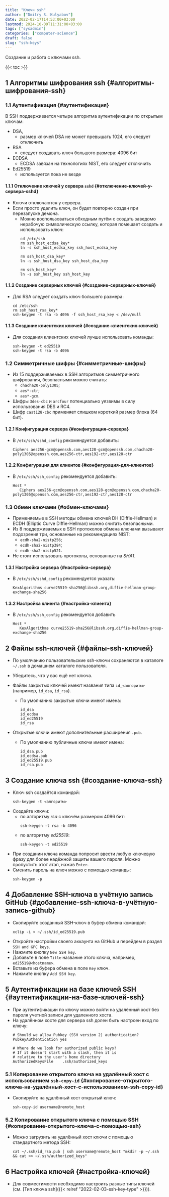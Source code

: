 ```yaml
---
title: "Ключи ssh"
author: ["Dmitry S. Kulyabov"]
date: 2022-02-17T14:53:00+03:00
lastmod: 2024-10-09T11:31:00+03:00
tags: ["sysadmin"]
categories: ["computer-science"]
draft: false
slug: "ssh-keys"
---
```


Создание и работа с ключами ssh.

<!--more-->

{{< toc >}}


## <span class="section-num">1</span> Алгоритмы шифрования ssh {#алгоритмы-шифрования-ssh}


### <span class="section-num">1.1</span> Аутентификация {#аутентификация}

В SSH поддерживается четыре алгоритма аутентификации по открытым ключам:

-   DSA,
    -   размер ключей DSA не может превышать 1024, его следует отключить
-   RSA
    -   следует создавать ключ большого размера: 4096 бит
-   ECDSA
    -   ECDSA завязан на технологиях NIST, его следует отключить
-   Ed25519
    -   используется пока не везде


#### <span class="section-num">1.1.1</span> Отключение ключей у сервера `sshd` {#отключение-ключей-у-сервера-sshd}

-   Ключи отключаются у сервера.
-   Если просто удалить ключ, он будет повторно создан при перезапуске демона.
    -   Можно воспользоваться обходным путём с создать заведомо нерабочую символическую ссылку, которая помешает создать и использовать ключ:
        ```shell
        cd /etc/ssh
        rm ssh_host_ecdsa_key*
        ln -s ssh_host_ecdsa_key ssh_host_ecdsa_key

        rm ssh_host_dsa_key*
        ln -s ssh_host_dsa_key ssh_host_dsa_key

        rm ssh_host_key*
        ln -s ssh_host_key ssh_host_key
        ```


#### <span class="section-num">1.1.2</span> Создание серверных ключей {#создание-серверных-ключей}

-   Для RSA следует создать ключ большего размера:
    ```shell
    cd /etc/ssh
    rm ssh_host_rsa_key*
    ssh-keygen -t rsa -b 4096 -f ssh_host_rsa_key < /dev/null
    ```


#### <span class="section-num">1.1.3</span> Создание клиентских ключей {#создание-клиентских-ключей}

-   Для создания клиентских ключей лучше использовать команды:
    ```shell
    ssh-keygen -t ed25519
    ssh-keygen -t rsa -b 4096
    ```


### <span class="section-num">1.2</span> Симметричные шифры {#симметричные-шифры}

-   Из 15 поддерживаемых в SSH алгоритмов симметричного шифрования, безопасными можно считать:
    -   `chacha20-poly1305`;
    -   `aes*-ctr`;
    -   `aes*-gcm`.
-   Шифры `3des-cbc` и `arcfour` потенциально уязвимы в силу использования DES и RC4.
-   Шифр `cast128-cbc` применяет слишком короткий размер блока (64 бит).


#### <span class="section-num">1.2.1</span> Конфигурация сервера {#конфигурация-сервера}

-   В `/etc/ssh/sshd_config` рекомендуется добавить:
    ```conf-unix
    Ciphers aes256-gcm@openssh.com,aes128-gcm@openssh.com,chacha20-poly1305@openssh.com,aes256-ctr,aes192-ctr,aes128-ctr
    ```


#### <span class="section-num">1.2.2</span> Конфигурация для клиентов {#конфигурация-для-клиентов}

-   В `/etc/ssh/ssh_config` рекомендуется добавить:
    ```conf-unix
    Host *
       Ciphers aes256-gcm@openssh.com,aes128-gcm@openssh.com,chacha20-poly1305@openssh.com,aes256-ctr,aes192-ctr,aes128-ctr
    ```


### <span class="section-num">1.3</span> Обмен ключами {#обмен-ключами}

-   Применяемые в SSH методы обмена ключей  DH (Diffie-Hellman) и ECDH (Elliptic Curve Diffie-Hellman) можно считать безопасными.
-   Из 8 поддерживаемых в SSH протоколов обмена ключами вызывают подозрения три,  основанные на рекомендациях NIST:
    -   `ecdh-sha2-nistp256`;
    -   `ecdh-sha2-nistp384`;
    -   `ecdh-sha2-nistp521`.
-   Не стоит использовать протоколы, основанные на _SHA1_.


#### <span class="section-num">1.3.1</span> Настройка сервера {#настройка-сервера}

-   В `/etc/ssh/sshd_config` рекомендуется указать:
    ```conf-unix
    KexAlgorithms curve25519-sha256@libssh.org,diffie-hellman-group-exchange-sha256
    ```


#### <span class="section-num">1.3.2</span> Настройка клиента {#настройка-клиента}

-   В `/etc/ssh/ssh_config` рекомендуется добавить
    ```conf-unix
    Host *
       KexAlgorithms curve25519-sha256@libssh.org,diffie-hellman-group-exchange-sha256
    ```


## <span class="section-num">2</span> Файлы ssh-ключей {#файлы-ssh-ключей}

-   По умолчанию пользовательские ssh-ключи сохраняются в каталоге `~/.ssh` в домашнем каталоге пользователя.
-   Убедитесь, что у вас ещё нет ключа.
-   Файлы закрытых ключей имеют названия типа `id_<алгоритм>` (например, `id_dsa`, `id_rsa`).
    -   По умолчанию закрытые ключи имеют имена:
        ```shell
        id_dsa
        id_ecdsa
        id_ed25519
        id_rsa
        ```

-   Открытые ключи имеют дополнительные расширения `.pub`.
    -   По умолчанию публичные ключи имеют имена:
        ```shell
        id_dsa.pub
        id_ecdsa.pub
        id_ed25519.pub
        id_rsa.pub
        ```


## <span class="section-num">3</span> Создание ключа ssh {#создание-ключа-ssh}

-   Ключ ssh создаётся командой:
    ```shell
    ssh-keygen -t <алгоритм>
    ```
-   Создайте ключи:
    -   по алгоритму _rsa_ с ключём размером 4096 бит:
        ```shell
        ssh-keygen -t rsa -b 4096
        ```
    -   по алгоритму _ed25519_:
        ```shell
        ssh-keygen -t ed25519
        ```
-   При создании ключа команда попросит ввести любую ключевую фразу для более надёжной защиты вашего пароля. Можно пропустить этот этап, нажав `Enter`.
-   Сменить пароль на ключ можно с помощью команды:
    ```shell
    ssh-keygen -p
    ```


## <span class="section-num">4</span> Добавление SSH-ключа в учётную запись GitHub {#добавление-ssh-ключа-в-учётную-запись-github}

-   Скопируйте созданный SSH-ключ в буфер обмена командой:
    ```conf-unix
    xclip -i < ~/.ssh/id_ed25519.pub
    ```
-   Откройте настройки своего аккаунта на GitHub и перейдем в раздел `SSH and GPC keys`.
-   Нажмите кнопку `New SSH key`.
-   Добавьте в поле `Title` название этого ключа, например, `ed25519@<hostname>`.
-   Вставьте из буфера обмена в поле `Key` ключ.
-   Нажмите кнопку `Add SSH key`.


## <span class="section-num">5</span> Аутентификации на базе ключей SSH {#аутентификации-на-базе-ключей-ssh}

-   При аутентификации по ключу можно войти на удалённый хост без пароля учетной записи для удаленного хоста.
-   На удалённом хосте для сервера ssh долен быть настроен вход по ключу:
    ```conf-unix
    # Should we allow Pubkey (SSH version 2) authentication?
    PubkeyAuthentication yes

    # Where do we look for authorized public keys?
    # If it doesn't start with a slash, then it is
    # relative to the user's home directory
    AuthorizedKeysFile    .ssh/authorized_keys
    ```


### <span class="section-num">5.1</span> Копирование открытого ключа на удалённый хост с использованием `ssh-copy-id` {#копирование-открытого-ключа-на-удалённый-хост-с-использованием-ssh-copy-id}

-   Скопируйте на удалённый хост открытый ключ:
    ```shell
    ssh-copy-id username@remote_host
    ```


### <span class="section-num">5.2</span> Копирование открытого ключа с помощью SSH {#копирование-открытого-ключа-с-помощью-ssh}

-   Можно загрузить на удалённый хост ключи с помощью стандартного метода SSH:
    ```shell
    cat ~/.ssh/id_rsa.pub | ssh username@remote_host "mkdir -p ~/.ssh && cat >> ~/.ssh/authorized_keys"
    ```


## <span class="section-num">6</span> Настройка ключей {#настройка-ключей}

-   Для совместимости необходимо настроить разные типы ключей (см. [Тип ключа ssh]({{< relref "2022-02-03-ssh-key-type" >}})).
